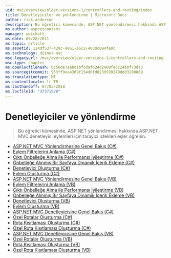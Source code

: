```yaml
---
uid: mvc/overview/older-versions-1/controllers-and-routing/index
title: Denetleyiciler ve yönlendirme | Microsoft Docs
author: rick-anderson
description: Bu öğretici kümesinde, ASP.NET yönlendirmesi hakkında ASP.NET MVC denetleyici eylemleri için tarayıcı istekleri eşler öğrenin.
ms.author: aspnetcontent
manager: wpickett
ms.date: 09/28/2011
ms.topic: article
ms.assetid: 124df537-428c-4861-b6c2-4830c094fe0c
ms.technology: dotnet-mvc
msc.legacyurl: /mvc/overview/older-versions-1/controllers-and-routing
msc.type: chapter
ms.openlocfilehash: 6c56de7aabd1bfcdafb24d2408fe6c24b0f73da3
ms.sourcegitcommit: 953ff9ea4369f154d6fd0239599279ddd3280009
ms.translationtype: MT
ms.contentlocale: tr-TR
ms.lasthandoff: 07/03/2018
ms.locfileid: "37371528"
---
```

<a name="controllers-and-routing"></a>Denetleyiciler ve yönlendirme
====================
> Bu öğretici kümesinde, ASP.NET yönlendirmesi hakkında ASP.NET MVC denetleyici eylemleri için tarayıcı istekleri eşler öğrenin.


- [ASP.NET MVC Yönlendirmesine Genel Bakış (C#)](asp-net-mvc-routing-overview-cs.md)
- [Eylem Filtrelerini Anlama (C#)](understanding-action-filters-cs.md)
- [Çıktı Önbelleğe Alma ile Performansı İyileştirme (C#)](improving-performance-with-output-caching-cs.md)
- [Önbelleğe Alınmış Bir Sayfaya Dinamik İçerik Ekleme (C#)](adding-dynamic-content-to-a-cached-page-cs.md)
- [Denetleyici Oluşturma (C#)](creating-a-controller-cs.md)
- [Eylem Oluşturma (C#)](creating-an-action-cs.md)
- [ASP.NET MVC Yönlendirmesine Genel Bakış (VB)](asp-net-mvc-routing-overview-vb.md)
- [Eylem Filtrelerini Anlama (VB)](understanding-action-filters-vb.md)
- [Çıktı Önbelleğe Alma ile Performansı İyileştirme (VB)](improving-performance-with-output-caching-vb.md)
- [Önbelleğe Alınmış Bir Sayfaya Dinamik İçerik Ekleme (VB)](adding-dynamic-content-to-a-cached-page-vb.md)
- [Denetleyici Oluşturma (VB)](creating-a-controller-vb.md)
- [Eylem Oluşturma (VB)](creating-an-action-vb.md)
- [ASP.NET MVC Denetleyicisine Genel Bakış (C#)](aspnet-mvc-controllers-overview-cs.md)
- [Özel Rotalar Oluşturma (C#)](creating-custom-routes-cs.md)
- [Rota Kısıtlaması Oluşturma (C#)](creating-a-route-constraint-cs.md)
- [Özel Rota Kısıtlaması Oluşturma (C#)](creating-a-custom-route-constraint-cs.md)
- [ASP.NET MVC Denetleyicisine Genel Bakış (VB)](asp-net-mvc-controller-overview-vb.md)
- [Özel Rotalar Oluşturma (VB)](creating-custom-routes-vb.md)
- [Rota Kısıtlaması Oluşturma (VB)](creating-a-route-constraint-vb.md)
- [Özel Rota Kısıtlaması Oluşturma (VB)](creating-a-custom-route-constraint-vb.md)
